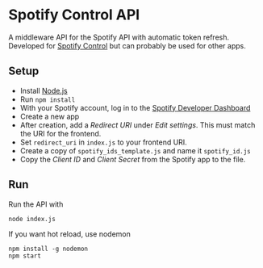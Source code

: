 # Spotify Control API
A middleware API for the Spotify API with automatic token refresh.\
Developed for [Spotify Control](https://github.com/thohe973/spotify_control_react) but can probably be used for other apps.

## Setup
- Install [Node.js](https://nodejs.org/en/)
- Run `npm install`
- With your Spotify account, log in to the [Spotify Developer Dashboard](https://developer.spotify.com/dashboard/)
- Create a new app
- After creation, add a *Redirect URI* under *Edit settings*. This must match the URI for the frontend.
- Set `redirect_uri` in `index.js` to your frontend URI.
- Create a copy of `spotify_ids_template.js` and name it `spotify_id.js`
- Copy the *Client ID* and *Client Secret* from the Spotify app to the file.

## Run
Run the API with
```
node index.js
```

If you want hot reload, use nodemon
```
npm install -g nodemon
npm start
```
